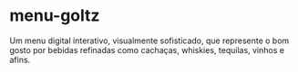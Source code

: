# menu-goltz
Um menu digital interativo, visualmente sofisticado, que represente o bom gosto por bebidas refinadas como cachaças, whiskies, tequilas, vinhos e afins.
